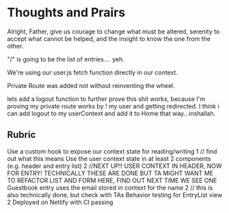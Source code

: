 # Thoughts and Prairs

Alright, Father, give us courage to change what must be altered, serenity to accept what cannot be helped, and the insight to know the one from the other.

"/" is going to be the list of entries.... yeh.

We're using our user.js fetch function directly in our context.

Private Route was added not without reinventing the wheel.

lets add a logout function to further prove this shit works, because I'm proving my private route works by ! my user and getting redirected. I think i can add logout to my userContext and add it to Home that way.. inshallah.

## Rubric

Use a custom hook to expose our context state for reading/writing 1
// find out what this means
Use the user context state in at least 2 components (e.g. header and entry list) 2
//NEXT UP!! USER CONTEXT IN HEADER, NOW FOR ENTRY! TECHNICALLY THESE ARE DONE BUT TA MIGHT WANT ME TO REFACTOR LIST AND FORM HERE, FIND OUT NEXT TIME WE SEE ONE
Guestbook entry uses the email stored in context for the name 2
// this is also technically done, but check with TAs
Behavior testing for EntryList view 2
Deployed on Netlify with CI passing
